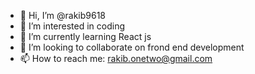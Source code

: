 - 👋 Hi, I’m @rakib9618
- 👀 I’m interested in coding
- 🌱 I’m currently learning React js
- 💞️ I’m looking to collaborate on frond end development
- 📫 How to reach me: rakib.onetwo@gmail.com

<!---
rakib9618/rakib9618 is a ✨ special ✨ repository because its `README.md` (this file) appears on your GitHub profile.
You can click the Preview link to take a look at your changes.
--->
